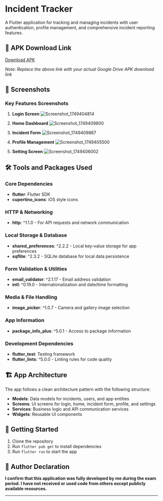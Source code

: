 # Incident Tracker

A Flutter application for tracking and managing incidents with user authentication, profile management, and comprehensive incident reporting features.

## 📱 APK Download Link

[Download APK](https://drive.google.com/file/d/1LWlWb0xGhUzScUtKl1Bg1ysLnss8YyH3/view?usp=sharing)

*Note: Replace the above link with your actual Google Drive APK download link*

## 📸 Screenshots

### Key Features Screenshots

1. **Login Screen**
  ![Screenshot_1749404814](https://github.com/user-attachments/assets/247940d6-3172-4601-9587-2c77bc5eb8a0)

2. **Home Dashboard**
  ![Screenshot_1749409800](https://github.com/user-attachments/assets/6b2fe05f-44f3-4e3d-8898-3bd0ecdb62d3)

3. **Incident Form**
  ![Screenshot_1749409867](https://github.com/user-attachments/assets/879d4991-4d01-41de-9122-17c6611a2aeb)

4. **Profile Management**
   ![Screenshot_1749405500](https://github.com/user-attachments/assets/bfc57650-906c-4903-a390-dd2f0566f008)
5. **Setting Screen**
   ![Screenshot_1749406002](https://github.com/user-attachments/assets/71b16dea-bb3e-432f-a26b-5fb86abdd46a)


## 🛠️ Tools and Packages Used

### Core Dependencies
- **flutter**: Flutter SDK
- **cupertino_icons**: iOS style icons

### HTTP & Networking
- **http**: ^1.1.0 - For API requests and network communication

### Local Storage & Database
- **shared_preferences**: ^2.2.2 - Local key-value storage for app preferences
- **sqflite**: ^2.3.2 - SQLite database for local data persistence

### Form Validation & Utilities
- **email_validator**: ^2.1.17 - Email address validation
- **intl**: ^0.19.0 - Internationalization and date/time formatting

### Media & File Handling
- **image_picker**: ^1.0.7 - Camera and gallery image selection

### App Information
- **package_info_plus**: ^5.0.1 - Access to package information

### Development Dependencies
- **flutter_test**: Testing framework
- **flutter_lints**: ^5.0.0 - Linting rules for code quality

## 🏗️ App Architecture

The app follows a clean architecture pattern with the following structure:
- **Models**: Data models for incidents, users, and app entities
- **Screens**: UI screens for login, home, incident form, profile, and settings
- **Services**: Business logic and API communication services
- **Widgets**: Reusable UI components

## 🚀 Getting Started

1. Clone the repository
2. Run `flutter pub get` to install dependencies
3. Run `flutter run` to start the app

## 📝 Author Declaration

**I confirm that this application was fully developed by me during the exam period. I have not received or used code from others except publicly available resources.**

---
